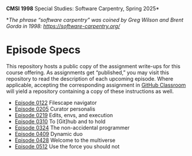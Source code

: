 **CMSI 1998** Special Studies: Software Carpentry, Spring 2025*

*_The phrase “software carpentry” was coined by Greg Wilson and Brent Gorda in 1998:
https://software-carpentry.org/_

# Episode Specs
This repository hosts a public copy of the assignment write-ups for this course offering. As assignments get “published,” you may visit this repository to read the description of each upcoming episode. Where applicable, accepting the corresponding assignment in [GitHub Classroom](https://classroom.github.com) will yield a repository containing a copy of these instructions as well.

* [Episode 0122](./filescape-navigator.md) Filescape navigator
* [Episode 0205](./curator-personalis.md) Curator personalis
* [Episode 0219](./edits-envs-execution.md) Edits, envs, and execution
* [Episode 0310](./to-github-and-to-hold.md) To [Git]hub and to hold
* [Episode 0324](./the-non-accidental-programmer.md) The non-accidental programmer
* [Episode 0409](./dynamic-duo.md) Dynamic duo
* [Episode 0428](./welcome-to-the-multiverse.md) Welcome to the multiverse
* [Episode 0512](./use-the-force-you-should-not.md) Use the force you should not

